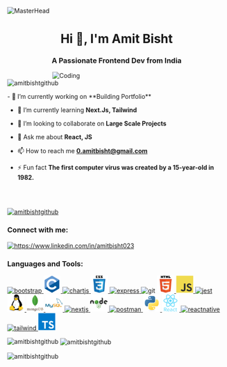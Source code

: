 ![MasterHead](https://img.freepik.com/free-vector/modern-style-ganesh-chaturthi-banner-with-text-space_1017-39459.jpg?w=826&t=st=1726252303~exp=1726252903~hmac=80d2b2fe27d887c149b583571ad87dca096e0cdbe91cfcf7774d61b8a920f8c8)
<h1 align="center">Hi 👋, I'm Amit Bisht</h1>
<h3 align="center">A Passionate Frontend Dev from India</h3>
<img align="right" alt="Coding" width="400" src="https://camo.githubusercontent.com/9409cb4f4d31d1241fc78654a6b0bc355f68751e86a5476ba371046083ab70de/68747470733a2f2f7361736964686172616e2d706f7274666f6c696f2e6e65746c6966792e6170702f696d616765732f736b61747465722d70726f6772616d6d65725f7374696c6c5f32782e676966">

<p align="left"> <img src="https://komarev.com/ghpvc/?username=amitbishtgithub&label=Profile%20views&color=0e75b6&style=flat" alt="amitbishtgithub" /> </p>
- 🔭 I’m currently working on **Building Portfolio**

- 🌱 I’m currently learning **Next.Js, Tailwind**

- 👯 I’m looking to collaborate on **Large Scale Projects**

- 💬 Ask me about **React, JS**

- 📫 How to reach me **0.amitbisht@gmail.com**

- ⚡ Fun fact **The first computer virus was created by a 15-year-old in 1982.**
<br>
<br>
<p align="left"> <a href="https://github.com/ryo-ma/github-profile-trophy"><img src="https://github-profile-trophy.vercel.app/?username=amitbishtgithub" alt="amitbishtgithub" /></a> </p>

<h3 align="left">Connect with me:</h3>
<p align="left">
<a href="https://linkedin.com/in/https://www.linkedin.com/in/amitbisht023" target="blank"><img align="center" src="https://raw.githubusercontent.com/rahuldkjain/github-profile-readme-generator/master/src/images/icons/Social/linked-in-alt.svg" alt="https://www.linkedin.com/in/amitbisht023" height="30" width="40" /></a>
</p>

<h3 align="left">Languages and Tools:</h3>
<p align="left">  <a href="https://getbootstrap.com" target="_blank" rel="noreferrer">
     <img src="https://upload.wikimedia.org/wikipedia/commons/b/b2/Bootstrap_logo.svg" alt="bootstrap" width="40" height="40"/>
   </a>  <a href="https://www.cprogramming.com/" target="_blank" rel="noreferrer"> <img src="https://raw.githubusercontent.com/devicons/devicon/master/icons/c/c-original.svg" alt="c" width="40" height="40"/> </a> <a href="https://www.chartjs.org" target="_blank" rel="noreferrer"> <img src="https://www.chartjs.org/media/logo-title.svg" alt="chartjs" width="40" height="40"/> </a> <a href="https://www.w3schools.com/css/" target="_blank" rel="noreferrer"> <img src="https://raw.githubusercontent.com/devicons/devicon/master/icons/css3/css3-original-wordmark.svg" alt="css3" width="40" height="40"/> </a> <a href="https://expressjs.com" target="_blank" rel="noreferrer">
     <img src="https://www.vectorlogo.zone/logos/expressjs/expressjs-icon.svg" alt="express" width="40" height="40"/>
   </a> <img src="https://www.vectorlogo.zone/logos/git-scm/git-scm-icon.svg" alt="git" width="40" height="40"/> </a> <a href="https://www.w3.org/html/" target="_blank" rel="noreferrer"> <img src="https://raw.githubusercontent.com/devicons/devicon/master/icons/html5/html5-original-wordmark.svg" alt="html5" width="40" height="40"/> </a> <a href="https://developer.mozilla.org/en-US/docs/Web/JavaScript" target="_blank" rel="noreferrer"> <img src="https://raw.githubusercontent.com/devicons/devicon/master/icons/javascript/javascript-original.svg" alt="javascript" width="40" height="40"/> </a> <a href="https://jestjs.io" target="_blank" rel="noreferrer"> <img src="https://www.vectorlogo.zone/logos/jestjsio/jestjsio-icon.svg" alt="jest" width="40" height="40"/> </a> <a href="https://www.linux.org/" target="_blank" rel="noreferrer"> <img src="https://raw.githubusercontent.com/devicons/devicon/master/icons/linux/linux-original.svg" alt="linux" width="40" height="40"/> </a> <a href="https://www.mongodb.com/" target="_blank" rel="noreferrer"> <img src="https://raw.githubusercontent.com/devicons/devicon/master/icons/mongodb/mongodb-original-wordmark.svg" alt="mongodb" width="40" height="40"/> </a> <a href="https://www.mysql.com/" target="_blank" rel="noreferrer"> <img src="https://raw.githubusercontent.com/devicons/devicon/master/icons/mysql/mysql-original-wordmark.svg" alt="mysql" width="40" height="40"/> </a>  <a href="https://nextjs.org/" target="_blank" rel="noreferrer">
     <img src="https://upload.wikimedia.org/wikipedia/commons/8/8e/Nextjs-logo.svg" alt="nextjs" width="40" height="40"/>
   </a>  <a href="https://nodejs.org" target="_blank" rel="noreferrer"> <img src="https://raw.githubusercontent.com/devicons/devicon/master/icons/nodejs/nodejs-original-wordmark.svg" alt="nodejs" width="40" height="40"/> </a> <a href="https://postman.com" target="_blank" rel="noreferrer"> <img src="https://www.vectorlogo.zone/logos/getpostman/getpostman-icon.svg" alt="postman" width="40" height="40"/> </a> <a href="https://www.python.org" target="_blank" rel="noreferrer"> <img src="https://raw.githubusercontent.com/devicons/devicon/master/icons/python/python-original.svg" alt="python" width="40" height="40"/> </a> <a href="https://reactjs.org/" target="_blank" rel="noreferrer"> <img src="https://raw.githubusercontent.com/devicons/devicon/master/icons/react/react-original-wordmark.svg" alt="react" width="40" height="40"/> </a> <a href="https://reactnative.dev/" target="_blank" rel="noreferrer"> <img src="https://reactnative.dev/img/header_logo.svg" alt="reactnative" width="40" height="40"/> </a> <a href="https://tailwindcss.com/" target="_blank" rel="noreferrer"> <img src="https://www.vectorlogo.zone/logos/tailwindcss/tailwindcss-icon.svg" alt="tailwind" width="40" height="40"/> </a> <a href="https://www.typescriptlang.org/" target="_blank" rel="noreferrer"> <img src="https://raw.githubusercontent.com/devicons/devicon/master/icons/typescript/typescript-original.svg" alt="typescript" width="40" height="40"/> </a> </p>

<p><img align="left" src="https://github-readme-stats.vercel.app/api/top-langs?username=amitbishtgithub&show_icons=true&locale=en&layout=compact" alt="amitbishtgithub" /></p>

<p>&nbsp;<img align="center" src="https://github-readme-stats.vercel.app/api?username=amitbishtgithub&show_icons=true&locale=en" alt="amitbishtgithub" /></p>

<p><img align="center" src="https://github-readme-streak-stats.herokuapp.com/?user=amitbishtgithub&" alt="amitbishtgithub" /></p>
